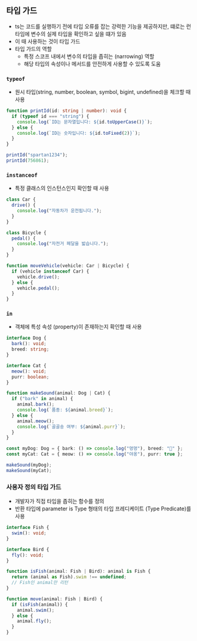 ## 타입 가드

- ts는 코드를 실행하기 전에 타입 오류를 잡는 강력한 기능을 제공하지만, 떄로는 런타임에 변수의 실제 타입을 확인하고 싶을 떄가 있음
- 이 때 사용하는 것이 타입 가드
- 타입 가드의 역할
  - 특정 스코프 내에서 변수의 타입을 좁히는 (narrowing) 역할
  - 해당 타입의 속성이나 메서드를 안전하게 사용할 수 있도록 도움

### `typeof`

- 원시 타입(string, number, boolean, symbol, bigint, undefined)을 체크할 때 사용

```typescript
function printId(id: string | number): void {
  if (typeof id === "string") {
    console.log(`ID는 문자열입니다: ${id.toUpperCase()}`);
  } else {
    console.log(`ID는 숫자입니다: ${id.toFixed(2)}`);
  }
}

printId("spartan1234");
printId(756861);
```

### `instanceof`

- 특정 클래스의 인스턴스인지 확인할 때 사용

```typescript
class Car {
  drive() {
    console.log("자동차가 운전됩니다.");
  }
}

class Bicycle {
  pedal() {
    console.log("자전거 페달을 밟습니다.");
  }
}

function moveVehicle(vehicle: Car | Bicycle) {
  if (vehicle instanceof Car) {
    vehicle.drive();
  } else {
    vehicle.pedal();
  }
}
```

### `in`

- 객체에 특성 속성 (property)이 존재하는지 확인할 때 사용

```typescript
interface Dog {
  bark(): void;
  breed: string;
}

interface Cat {
  meow(): void;
  purr: boolean;
}

function makeSound(animal: Dog | Cat) {
  if ("bark" in animal) {
    animal.bark();
    console.log(`품종: ${animal.breed}`);
  } else {
    animal.meow();
    console.log(`골골송 여부: ${animal.purr}`);
  }
}

const myDog: Dog = { bark: () => console.log("멍멍"), breed: "🐶" };
const myCat: Cat = { meow: () => console.log("야옹"), purr: true };

makeSound(myDog);
makeSound(myCat);
```

### 사용자 정의 타입 가드

- 개발자가 직접 타입을 좁히는 함수를 정의
- 반환 타입에 parameter is Type 형태의 타입 프레디케이트 (Type Predicate)를 사용

```typescript
interface Fish {
  swim(): void;
}

interface Bird {
  fly(): void;
}

function isFish(animal: Fish | Bird): animal is Fish {
  return (animal as Fish).swim !== undefined;
  // Fish인 animal만 리턴
}

function move(animal: Fish | Bird) {
  if (isFish(animal)) {
    animal.swim();
  } else {
    animal.fly();
  }
}
```

